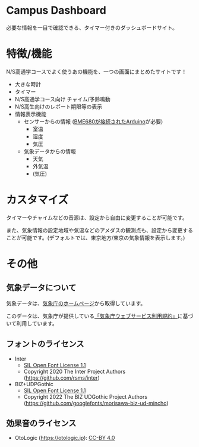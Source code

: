 # Campus Dashboard
必要な情報を一目で確認できる、タイマー付きのダッシュボードサイト。

# 特徴/機能
N/S高通学コースでよく使うあの機能を、一つの画面にまとめたサイトです！

- 大きな時計
- タイマー
- N/S高通学コース向け チャイム/予鈴鳴動
- N/S高生向けのレポート期限等の表示
- 情報表示機能
  - センサーからの情報 ([BME680が接続されたArduino](./arduino-sender/arduino-sender.ino)が必要)
    - 室温 
    - 湿度
    - 気圧
  - 気象データからの情報
    - 天気
    - 外気温
    - (気圧)

# カスタマイズ
タイマーやチャイムなどの音源は、設定から自由に変更することが可能です。

また、気象情報の設定地域や気温などのアメダスの観測点も、設定から変更することが可能です。(デフォルトでは、東京地方/東京の気象情報を表示します。)

# その他
## 気象データについて
気象データは、[気象庁のホームページ](https://www.jma.go.jp/bosai/)から取得しています。

このデータは、気象庁が提供している[「気象庁ウェブサービス利用規約」](https://www.jma.go.jp/jma/kishou/info/coment.html)に基づいて利用しています。

## フォントのライセンス
- Inter
  - [SIL Open Font License 1.1](https://scripts.sil.org/OFL)
  - Copyright 2020 The Inter Project Authors (https://github.com/rsms/inter)
- BIZ+UDPGothic
  - [SIL Open Font License 1.1](https://scripts.sil.org/OFL)
  - Copyright 2022 The BIZ UDGothic Project Authors (https://github.com/googlefonts/morisawa-biz-ud-mincho)

## 効果音のライセンス
- OtoLogic (https://otologic.jp): [CC-BY 4.0](https://creativecommons.org/licenses/by/4.0/)